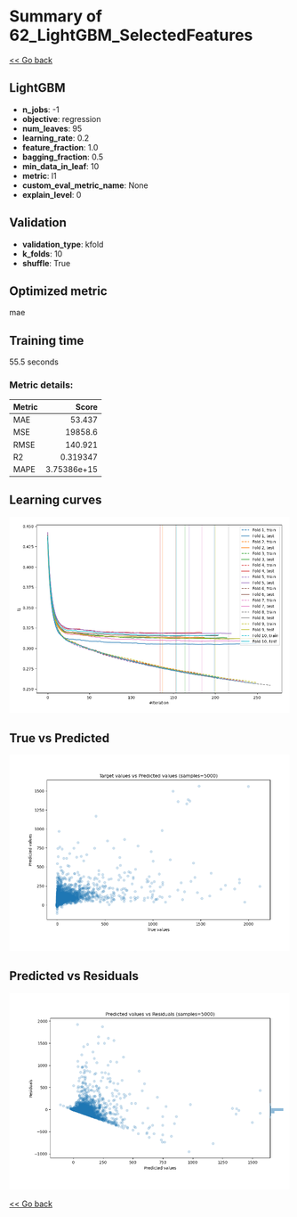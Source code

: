 # Summary of 62_LightGBM_SelectedFeatures

[<< Go back](../README.md)


## LightGBM
- **n_jobs**: -1
- **objective**: regression
- **num_leaves**: 95
- **learning_rate**: 0.2
- **feature_fraction**: 1.0
- **bagging_fraction**: 0.5
- **min_data_in_leaf**: 10
- **metric**: l1
- **custom_eval_metric_name**: None
- **explain_level**: 0

## Validation
 - **validation_type**: kfold
 - **k_folds**: 10
 - **shuffle**: True

## Optimized metric
mae

## Training time

55.5 seconds

### Metric details:
| Metric   |           Score |
|:---------|----------------:|
| MAE      |    53.437       |
| MSE      | 19858.6         |
| RMSE     |   140.921       |
| R2       |     0.319347    |
| MAPE     |     3.75386e+15 |



## Learning curves
![Learning curves](learning_curves.png)
## True vs Predicted

![True vs Predicted](true_vs_predicted.png)


## Predicted vs Residuals

![Predicted vs Residuals](predicted_vs_residuals.png)



[<< Go back](../README.md)
